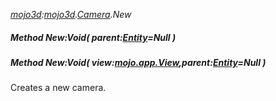 _[mojo3d](../../modules/mojo3d/mojo3d-module.md):[mojo3d](../../modules/mojo3d/mojo3d-module.md).[Camera](../../modules/mojo3d/mojo3d-camera.md).New_
##### Method New:Void( parent:[Entity](../../modules/mojo3d/mojo3d-entity.md)=Null )
##### Method New:Void( view:[mojo.app.View](../../modules/mojo/mojo-app-view.md),parent:[Entity](../../modules/mojo3d/mojo3d-entity.md)=Null )
Creates a new camera.
